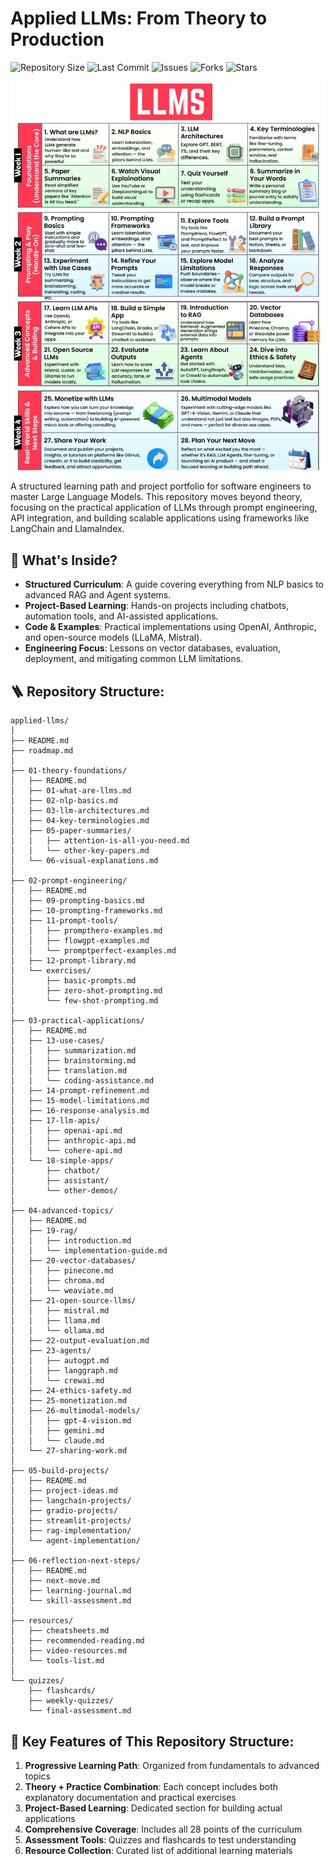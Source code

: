 # Applied LLMs: From Theory to Production

![Repository Size](https://img.shields.io/github/repo-size/JawherKl/applied-llms)
![Last Commit](https://img.shields.io/github/last-commit/JawherKl/applied-llms)
![Issues](https://img.shields.io/github/issues-raw/JawherKl/applied-llms)
![Forks](https://img.shields.io/github/forks/JawherKl/applied-llms)
![Stars](https://img.shields.io/github/stars/JawherKl/applied-llms)

![applied-llms](https://github.com/JawherKl/applied-llms/blob/main/resources/applied-llms.jpg)

A structured learning path and project portfolio for software engineers to master Large Language Models. This repository moves beyond theory, focusing on the practical application of LLMs through prompt engineering, API integration, and building scalable applications using frameworks like LangChain and LlamaIndex.

## 🚀 What's Inside?
- **Structured Curriculum**: A guide covering everything from NLP basics to advanced RAG and Agent systems.
- **Project-Based Learning**: Hands-on projects including chatbots, automation tools, and AI-assisted applications.
- **Code & Examples**: Practical implementations using OpenAI, Anthropic, and open-source models (LLaMA, Mistral).
- **Engineering Focus**: Lessons on vector databases, evaluation, deployment, and mitigating common LLM limitations.

## 🪜 Repository Structure:

```
applied-llms/
│
├── README.md
├── roadmap.md
│
├── 01-theory-foundations/
│   ├── README.md
│   ├── 01-what-are-llms.md
│   ├── 02-nlp-basics.md
│   ├── 03-llm-architectures.md
│   ├── 04-key-terminologies.md
│   ├── 05-paper-summaries/
│   │   ├── attention-is-all-you-need.md
│   │   └── other-key-papers.md
│   └── 06-visual-explanations.md
│
├── 02-prompt-engineering/
│   ├── README.md
│   ├── 09-prompting-basics.md
│   ├── 10-prompting-frameworks.md
│   ├── 11-prompt-tools/
│   │   ├── prompthero-examples.md
│   │   ├── flowgpt-examples.md
│   │   └── promptperfect-examples.md
│   ├── 12-prompt-library.md
│   └── exercises/
│       ├── basic-prompts.md
│       ├── zero-shot-prompting.md
│       └── few-shot-prompting.md
│
├── 03-practical-applications/
│   ├── README.md
│   ├── 13-use-cases/
│   │   ├── summarization.md
│   │   ├── brainstorming.md
│   │   ├── translation.md
│   │   └── coding-assistance.md
│   ├── 14-prompt-refinement.md
│   ├── 15-model-limitations.md
│   ├── 16-response-analysis.md
│   ├── 17-llm-apis/
│   │   ├── openai-api.md
│   │   ├── anthropic-api.md
│   │   └── cohere-api.md
│   └── 18-simple-apps/
│       ├── chatbot/
│       ├── assistant/
│       └── other-demos/
│
├── 04-advanced-topics/
│   ├── README.md
│   ├── 19-rag/
│   │   ├── introduction.md
│   │   └── implementation-guide.md
│   ├── 20-vector-databases/
│   │   ├── pinecone.md
│   │   ├── chroma.md
│   │   └── weaviate.md
│   ├── 21-open-source-llms/
│   │   ├── mistral.md
│   │   ├── llama.md
│   │   └── ollama.md
│   ├── 22-output-evaluation.md
│   ├── 23-agents/
│   │   ├── autogpt.md
│   │   ├── langgraph.md
│   │   └── crewai.md
│   ├── 24-ethics-safety.md
│   ├── 25-monetization.md
│   ├── 26-multimodal-models/
│   │   ├── gpt-4-vision.md
│   │   ├── gemini.md
│   │   └── claude.md
│   └── 27-sharing-work.md
│
├── 05-build-projects/
│   ├── README.md
│   ├── project-ideas.md
│   ├── langchain-projects/
│   ├── gradio-projects/
│   ├── streamlit-projects/
│   ├── rag-implementation/
│   └── agent-implementation/
│
├── 06-reflection-next-steps/
│   ├── README.md
│   ├── next-move.md
│   ├── learning-journal.md
│   └── skill-assessment.md
│
├── resources/
│   ├── cheatsheets.md
│   ├── recommended-reading.md
│   ├── video-resources.md
│   └── tools-list.md
│
└── quizzes/
    ├── flashcards/
    ├── weekly-quizzes/
    └── final-assessment.md
```

## 🔑 Key Features of This Repository Structure:

1. **Progressive Learning Path**: Organized from fundamentals to advanced topics
2. **Theory + Practice Combination**: Each concept includes both explanatory documentation and practical exercises
3. **Project-Based Learning**: Dedicated section for building actual applications
4. **Comprehensive Coverage**: Includes all 28 points of the curriculum
5. **Assessment Tools**: Quizzes and flashcards to test understanding
6. **Resource Collection**: Curated list of additional learning materials
